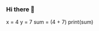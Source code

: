 ### Hi there 👋

<!--
**xcaliber209/xcaliber209** is a ✨ _special_ ✨ repository because its `README.md` (this file) appears on your GitHub profile.

Here are some ideas to get Brackets started:

- 🔭 I’m currently working on trying to figure this out
- 🌱 I’m currently learning trying to learn the basics 
- 👯 I’m looking to collaborate on not ready yet
- 🤔 I’m looking for help with everything
- 💬 Ask me about anything
- 📫 How to reach me: thru get hithub
- 😄 Pronouns: He, His, 
- ⚡ Fun fact: I am a newbie but Im guessing you know that by now.
-->


x = 4 
y = 7
sum = (4 + 7)
print(sum)
